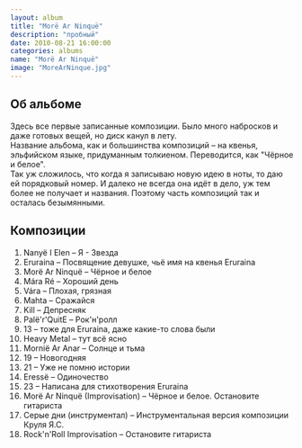 ```yaml
---
layout: album
title: "Morë Ar Ninquë"
description: "пробный"
date: 2010-08-21 16:00:00
categories: albums
name: "Morë Ar Ninquë"
image: "MoreArNinque.jpg"
---
```


## Об альбоме

Здесь все первые записанные композиции. Было много набросков и даже готовых вещей, но диск канул в лету.  
Название альбома, как и большинства композиций &ndash; на квенья, эльфийском языке, придуманным толкиеном. Переводится, как "Чёрное и белое".  
Так уж сложилось, что когда я записываю новую идею в ноты, то даю ей порядковый номер. И далеко не всегда она идёт в дело, уж тем более не получает и названия. Поэтому часть композиций так и осталась безымянными.

## Композиции

1. Nanyë I Elen &ndash; Я - Звезда
2. Eruraina &ndash; Посвящение девушке, чьё имя на квенья Eruraina
3. Morë Ar Ninquë &ndash; Чёрное и белое
4. Mára Ré &ndash; Хороший день
5. Vára &ndash; Плохая, грязная
6. Mahta &ndash; Сражайся
7. Kill &ndash; Депресняк
8. Palë'r'QuitE &ndash; Рок'н'ролл
9. 13 &ndash; тоже для Eruraina, даже какие-то слова были
10. Heavy Metal &ndash; тут всё ясно
11. Mornië Ar Anar &ndash; Солнце и тьма
12. 19 &ndash; Новогодняя
13. 21 &ndash; Уже не помню истории
14. Eressë &ndash; Одиночество
15. 23 &ndash; Написана для стихотворения Eruraina
16. Morë Ar Ninquë (Improvisation) &ndash; Чёрное и белое. Остановите гитариста
17. Серые дни (инструментал) &ndash; Инструментальная версия композиции Круля Я.С.
18. Rock'n'Roll Improvisation &ndash; Остановите гитариста